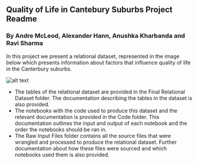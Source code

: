 ## Quality of Life in Cantebury Suburbs Project Readme
### By Andre McLeod, Alexander Hann, Anushka Kharbanda and Ravi Sharma

In this project we present a relational dataset, represented in the image below which presents information about factors that influence quality of life in the Canterbury suburbs. 

![alt text](https://github.com/aha225/DATA422-Group-Project/blob/main/relational%20dataset%20diagram.PNG)

- The tables of the relational dataset are provided in the Final Relational Dataset folder. The documentation describing the tables in the dataset is also provided.
- The notebooks with the code used to produce this dataset and the relevant documentation is provided in the Code folder. This documentation outlines the input and output of each notebook and the order the notebooks should be ran in.
- The Raw Input Files folder contains all the source files that were wrangled and processed to produce the relational dataset. Further documentation about how these files were sourced and which notebooks used them is also provided.
